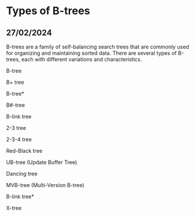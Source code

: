 # Types of B-trees
## 27/02/2024

B-trees are a family of self-balancing search trees that are commonly used for organizing and maintaining sorted data. There are several types of B-trees, each with different variations and characteristics.

B-tree

B+ tree

B-tree*

B#-tree

B-link tree

2-3 tree

2-3-4 tree

Red-Black tree

UB-tree (Update Buffer Tree)

Dancing tree

MVB-tree (Multi-Version B-tree)

B-link tree*

X-tree